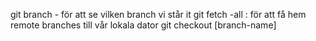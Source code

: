 git branch - för att se vilken branch vi står it
git fetch -all : för att få hem remote branches till vår lokala dator
git checkout [branch-name]
